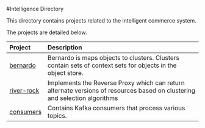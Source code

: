 #Intelligence Directory

This directory contains projects related to the intelligent commerce system.

The projects are detailed below.

| Project                                | Description                                                                                                  |
|:---------------------------------------|:-------------------------------------------------------------------------------------------------------------|
| [bernardo](bernardo)                   | Bernardo is maps objects to clusters. Clusters contain sets of context sets for objects in the object store.|
| [river-rock](river-rock)               | Implements the Reverse Proxy which can return alternate versions of resources based on clustering and selection algorithms|
| [consumers](consumers)                 | Contains Kafka consumers that process various topics. |
